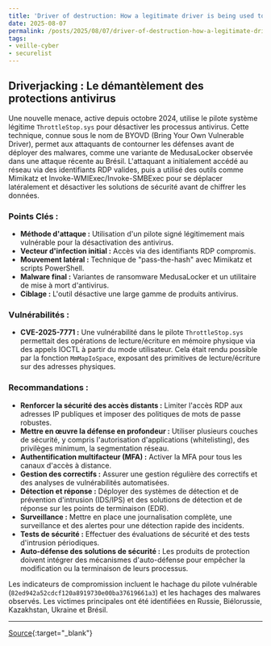 ```yaml
---
title: 'Driver of destruction: How a legitimate driver is being used to take down AV processes'
date: 2025-08-07
permalink: /posts/2025/08/07/driver-of-destruction-how-a-legitimate-driver-is-being-used-to-take-down-av-processes/
tags:
- veille-cyber
- securelist
---
```

## Driverjacking : Le démantèlement des protections antivirus

Une nouvelle menace, active depuis octobre 2024, utilise le pilote système légitime `ThrottleStop.sys` pour désactiver les processus antivirus. Cette technique, connue sous le nom de BYOVD (Bring Your Own Vulnerable Driver), permet aux attaquants de contourner les défenses avant de déployer des malwares, comme une variante de MedusaLocker observée dans une attaque récente au Brésil. L'attaquant a initialement accédé au réseau via des identifiants RDP valides, puis a utilisé des outils comme Mimikatz et Invoke-WMIExec/Invoke-SMBExec pour se déplacer latéralement et désactiver les solutions de sécurité avant de chiffrer les données.

### Points Clés :

*   **Méthode d'attaque :** Utilisation d'un pilote signé légitimement mais vulnérable pour la désactivation des antivirus.
*   **Vecteur d'infection initial :** Accès via des identifiants RDP compromis.
*   **Mouvement latéral :** Technique de "pass-the-hash" avec Mimikatz et scripts PowerShell.
*   **Malware final :** Variantes de ransomware MedusaLocker et un utilitaire de mise à mort d'antivirus.
*   **Ciblage :** L'outil désactive une large gamme de produits antivirus.

### Vulnérabilités :

*   **CVE-2025-7771 :** Une vulnérabilité dans le pilote `ThrottleStop.sys` permettait des opérations de lecture/écriture en mémoire physique via des appels IOCTL à partir du mode utilisateur. Cela était rendu possible par la fonction `MmMapIoSpace`, exposant des primitives de lecture/écriture sur des adresses physiques.

### Recommandations :

*   **Renforcer la sécurité des accès distants :** Limiter l'accès RDP aux adresses IP publiques et imposer des politiques de mots de passe robustes.
*   **Mettre en œuvre la défense en profondeur :** Utiliser plusieurs couches de sécurité, y compris l'autorisation d'applications (whitelisting), des privilèges minimum, la segmentation réseau.
*   **Authentification multifacteur (MFA) :** Activer la MFA pour tous les canaux d'accès à distance.
*   **Gestion des correctifs :** Assurer une gestion régulière des correctifs et des analyses de vulnérabilités automatisées.
*   **Détection et réponse :** Déployer des systèmes de détection et de prévention d'intrusion (IDS/IPS) et des solutions de détection et de réponse sur les points de terminaison (EDR).
*   **Surveillance :** Mettre en place une journalisation complète, une surveillance et des alertes pour une détection rapide des incidents.
*   **Tests de sécurité :** Effectuer des évaluations de sécurité et des tests d'intrusion périodiques.
*   **Auto-défense des solutions de sécurité :** Les produits de protection doivent intégrer des mécanismes d'auto-défense pour empêcher la modification ou la terminaison de leurs processus.

Les indicateurs de compromission incluent le hachage du pilote vulnérable (`82ed942a52cdcf120a8919730e00ba37619661a3`) et les hachages des malwares observés. Les victimes principales ont été identifiées en Russie, Biélorussie, Kazakhstan, Ukraine et Brésil.

---
[Source](https://securelist.com/av-killer-exploiting-throttlestop-sys/117026/){:target="_blank"}
